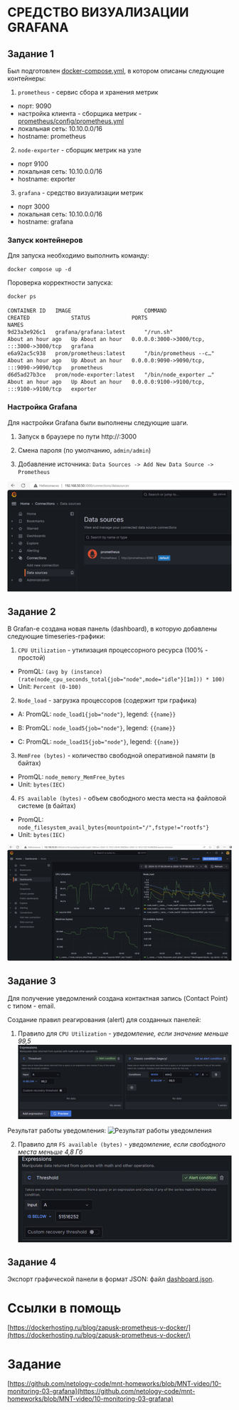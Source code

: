 # СРЕДСТВО ВИЗУАЛИЗАЦИИ GRAFANA



## Задание 1

Был подготовлен [docker-compose.yml](docker-compose.yml), в котором описаны следующие контейнеры:

1. `prometheus` - сервис сбора и хранения метрик
  - порт: 9090
  - настройка клиента - сборщика метрик - [prometheus/config/prometheus.yml](prometheus/config/prometheus.yml)
  - локальная сеть: 10.10.0.0/16
  - hostname: prometheus

2. `node-exporter` - сборщик метрик на узле
  - порт 9100
  - локальная сеть: 10.10.0.0/16
  - hostname: exporter

3. `grafana` - средство визуализации метрик
  - порт 3000
  - локальная сеть: 10.10.0.0/16
  - hostname: grafana


### Запуск контейнеров

Для запуска необходимо выполнить команду:
```
docker compose up -d
```

Пороверка корректности запуска:
```
docker ps

CONTAINER ID   IMAGE                       COMMAND                  CREATED             STATUS             PORTS                                       NAMES
9d23a3e926c1   grafana/grafana:latest      "/run.sh"                About an hour ago   Up About an hour   0.0.0.0:3000->3000/tcp, :::3000->3000/tcp   grafana
e6a92ac5c938   prom/prometheus:latest      "/bin/prometheus --c…"   About an hour ago   Up About an hour   0.0.0.0:9090->9090/tcp, :::9090->9090/tcp   prometheus
d6d5ad27b3ce   prom/node-exporter:latest   "/bin/node_exporter …"   About an hour ago   Up About an hour   0.0.0.0:9100->9100/tcp, :::9100->9100/tcp   exporter
```

### Настройка Grafana

Для настройки Grafana были выполнены следующие шаги.

1. Запуск в браузере по пути http://<localIP>:3000

2. Смена пароля (по умолчанию, `admin/admin`)

3. Добавление источника: `Data Sources -> Add New Data Source -> Prometheus`

![Добавление источника данных в Grafana](grafana01.png)


## Задание 2

В Grafan-е создана новая панель (dashboard), в которую добавлены следующие timeseries-графики:

1. `CPU Utilization` - утилизация процессорного ресурса (100% - простой)
  - PromQL: `(avg by (instance) (rate(node_cpu_seconds_total{job="node",mode="idle"}[1m])) * 100)`
  - Unit: `Percent (0-100)`

2. `Node_load` - загрузка процессоров (содержит три графика) 

  * A: PromQL: `node_load1{job="node"}`, legend: `{{name}}`

  * B: PromQL: `node_load5{job="node"}`, legend: `{{name}}`

  * C: PromQL: `node_load15{job="node"}`, legend: `{{name}}`

3. `MemFree (bytes)` - количество свободной оперативной памяти (в байтах)
  - PromQL: `node_memory_MemFree_bytes`
  - Unit: `bytes(IEC)`

4. `FS available (bytes)` - объем свободного места места на файловой системе (в байтах)
  - PromQL: `node_filesystem_avail_bytes{mountpoint="/",fstype!="rootfs"}`
  - Unit: `bytes(IEC)`

![Графическая панель в Grafana](grafana02.png)


## Задание 3

Для получение уведомлений создана контактная запись (Contact Point) с типом - email.


Создание правил реагирования (alert) для созданных панелей:

1. Правило для `CPU Utilization` - _уведомление, если значение меньше 99,5_
![Уведомление для CPU Utilization](grafana_alert_cpu.png)

Результат работы уведомления:
![Результат работы уведомления](grafana_alert_cpu_result.png.png)


2. Правило для `FS available (bytes)` - _уведомление, если свободного места меньше 4,8 Гб_
![Уведомление для FS](grafana_alert_fs.png)


## Задание 4

Экспорт графической панели в формат JSON: файл [dashboard.json](dashboard.json).


# Ссылки в помощь

[https://dockerhosting.ru/blog/zapusk-prometheus-v-docker/](https://dockerhosting.ru/blog/zapusk-prometheus-v-docker/)



# Задание

[https://github.com/netology-code/mnt-homeworks/blob/MNT-video/10-monitoring-03-grafana](https://github.com/netology-code/mnt-homeworks/blob/MNT-video/10-monitoring-03-grafana)

